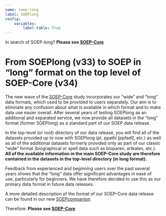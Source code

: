 ```yaml
---
name: soep-long
label: SOEPlong
config:
    variables:
        label-table: True
---
```


In search of SOEP-long? **Please see [SOEP-Core](https://paneldata.org/soep-core)**

# From SOEPlong (v33) to SOEP in “long” format on the top level of SOEP-Core (v34)

The new wave of the [SOEP-Core](https://paneldata.org/soep-core) study
incorporates our “wide” and “long” data formats, which used to be provided to
users separately. Our aim is to eliminate any confusion about what is
available in which format and to make data use easier overall. After several
years of testing SOEPlong as an additional and separated service, we now
provide all datasets in the “long” format (former SOEPlong) as a standard part
of our SOEP data release. 

In the top-level (or root) directory of our data release, you will find all of
the datasets provided up to now with SOEPlong (pl, ppathl [ppfadl], etc.) as well as
all of the additional datasets formerly provided only as part of our classic “wide”
format (biographical or spell data such as bioparen, artkalen, etc.). 
**All of the available information in the main SOEP-Core study are therefore contained in the
datasets in the top-level directory (in long format).**

Feedback from experienced and beginning users over the past several years
shows that the “long” data offer significant advantages in ease of use,
particularly for beginners. We have therefore decided to use this as our
primary data format in future data releases.

A more detailed description of the format of our SOEP-Core data release can be
found in our new [SOEPcompanion](http://companion.soep.de/Data%20Structure%20of%20SOEPcore/index.html#data-distribution-file).


Therefore: **Please see [SOEP-Core](https://paneldata.org/soep-core)**



